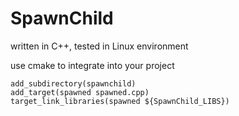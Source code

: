 # SpawnChild

written in C++,
tested in Linux environment

use cmake to integrate into your project

```
add_subdirectory(spawnchild)
add_target(spawned spawned.cpp)
target_link_libraries(spawned ${SpawnChild_LIBS})

```